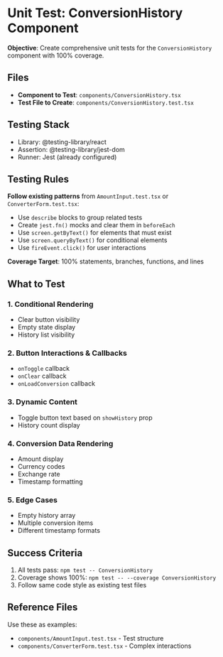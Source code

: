 # Unit Test: ConversionHistory Component

**Objective**: Create comprehensive unit tests for the `ConversionHistory` component with 100% coverage.

## Files

- **Component to Test**: `components/ConversionHistory.tsx`
- **Test File to Create**: `components/ConversionHistory.test.tsx`

## Testing Stack

- Library: @testing-library/react
- Assertion: @testing-library/jest-dom
- Runner: Jest (already configured)

## Testing Rules

**Follow existing patterns** from `AmountInput.test.tsx` or `ConverterForm.test.tsx`:

- Use `describe` blocks to group related tests
- Create `jest.fn()` mocks and clear them in `beforeEach`
- Use `screen.getByText()` for elements that must exist
- Use `screen.queryByText()` for conditional elements
- Use `fireEvent.click()` for user interactions

**Coverage Target**: 100% statements, branches, functions, and lines

## What to Test

### 1. Conditional Rendering

- Clear button visibility
- Empty state display
- History list visibility

### 2. Button Interactions & Callbacks

- `onToggle` callback
- `onClear` callback
- `onLoadConversion` callback

### 3. Dynamic Content

- Toggle button text based on `showHistory` prop
- History count display

### 4. Conversion Data Rendering

- Amount display
- Currency codes
- Exchange rate
- Timestamp formatting

### 5. Edge Cases

- Empty history array
- Multiple conversion items
- Different timestamp formats

## Success Criteria

1. All tests pass: `npm test -- ConversionHistory`
2. Coverage shows 100%: `npm test -- --coverage ConversionHistory`
3. Follow same code style as existing test files

## Reference Files

Use these as examples:

- `components/AmountInput.test.tsx` - Test structure
- `components/ConverterForm.test.tsx` - Complex interactions
